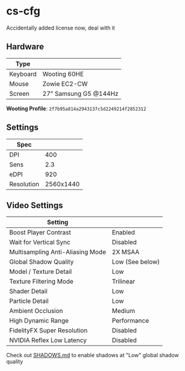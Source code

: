 # cs-cfg

Accidentally added license now, deal with it

## Hardware
| Type     |                       |
|----------|-----------------------|
| Keyboard | Wooting 60HE          |
| Mouse    | Zowie EC2-CW          |
| Screen   | 27" Samsung G5 @144Hz |

**Wooting Profile**: `2f7b95a814a2943137c5d2249214f2852312`

## Settings
| Spec       |           |
|------------|-----------|
| DPI        | 400       |
| Sens       | 2.3       |
| eDPI       | 920       |
| Resolution | 2560x1440 |

## Video Settings
| Setting                          |                 |
|----------------------------------|-----------------|
| Boost Player Contrast            | Enabled         |
| Wait for Vertical Sync           | Disabled        |
| Multisampling Anti-Aliasing Mode | 2X MSAA         |
| Global Shadow Quality            | Low (See below) |
| Model / Texture Detail           | Low             |
| Texture Filtering Mode           | Trilinear       |
| Shader Detail                    | Low             |
| Particle Detail                  | Low             |
| Ambient Occlusion                | Medium          |
| High Dynamic Range               | Performance     |
| FidelityFX Super Resolution      | Disabled        |
| NVIDIA Reflex Low Latency        | Disabled        |

Check out [SHADOWS.md](/SHADOWS.md) to enable shadows at "Low" global shadow quality
